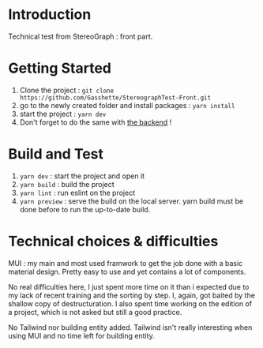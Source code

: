 # Introduction 
Technical test from StereoGraph : front part.

# Getting Started
1.	Clone the project : `git clone https://github.com/Gasshette/StereographTest-Front.git`
2.	go to the newly created folder and install packages : `yarn install`
3.	start the project : `yarn dev`
4.	Don't forget to do the same with [the backend](https://github.com/Gasshette/StereographTest-Back) ! 

# Build and Test
1.  `yarn dev` : start the project and open it
2.  `yarn build` : build the project
3.  `yarn lint` : run eslint on the project
4.  `yarn preview` : serve the build on the local server. yarn build must be done before to run the up-to-date build.

# Technical choices & difficulties
MUI : my main and most used framwork to get the job done with a basic material design. Pretty easy to use and yet contains a lot of components.

No real difficulties here, I just spent more time on it than i expected due to my lack of recent training and the sorting by step. I, again, got baited by the shallow copy of destructuration.
I also spent time working on the edition of a project, which is not asked but still a good practice.

No Tailwind nor building entity added. Tailwind isn't really interesting when using MUI and no time left for building entity.